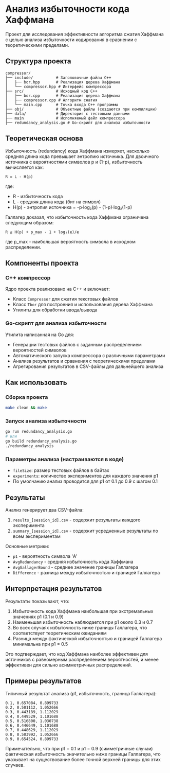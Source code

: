 # Анализ избыточности кода Хаффмана

Проект для исследования эффективности алгоритма сжатия Хаффмана с целью анализа избыточности кодирования в сравнении с теоретическими пределами.

## Структура проекта

```
compressor/
├── include/          # Заголовочные файлы C++
│   ├── bor.hpp       # Реализация дерева Хаффмана
│   └── compressor.hpp # Интерфейс компрессора
├── src/              # Исходный код C++
│   ├── bor.cpp       # Реализация дерева Хаффмана
│   ├── compressor.cpp # Алгоритм сжатия
│   └── main.cpp      # Точка входа C++ программы
├── obj/              # Объектные файлы (создаются при компиляции)
├── data/             # Директория с тестовыми данными
├── main              # Исполняемый файл компрессора
├── redundancy_analysis.go # Go-скрипт для анализа избыточности
```

## Теоретическая основа

Избыточность (redundancy) кода Хаффмана измеряет, насколько средняя длина кода превышает энтропию источника. Для двоичного источника с вероятностями символов p и (1-p), избыточность вычисляется как:

```
R = L - H(p)
```

где:
- R - избыточность кода
- L - средняя длина кода (бит на символ)
- H(p) - энтропия источника = -p·log₂(p) - (1-p)·log₂(1-p)

Галлагер доказал, что избыточность кода Хаффмана ограничена следующим образом:

```
R ≤ H(p) + p_max - 1 + log₂(e)/e
```

где p_max - наибольшая вероятность символа в исходном распределении.

## Компоненты проекта

### C++ компрессор
Ядро проекта реализовано на C++ и включает:
- Класс `Compressor` для сжатия текстовых файлов
- Класс `Tbor` для построения и использования дерева Хаффмана
- Утилиты для обработки ввода/вывода

### Go-скрипт для анализа избыточности
Утилита написанная на Go для:
- Генерации тестовых файлов с заданным распределением вероятностей символов
- Автоматического запуска компрессора с различными параметрами
- Анализа результатов и сравнения с теоретическими пределами
- Агрегирования результатов в CSV-файлы для дальнейшего анализа

## Как использовать

### Сборка проекта
```bash
make clean && make
```

### Запуск анализа избыточности
```bash
go run redundancy_analysis.go
# или
go build redundancy_analysis.go
./redundancy_analysis
```

### Параметры анализа (настраиваются в коде)
- `fileSize`: размер тестовых файлов в байтах
- `experiments`: количество экспериментов для каждого значения p1
- По умолчанию анализ проводится для p1 от 0.1 до 0.9 с шагом 0.1

## Результаты

Анализ генерирует два CSV-файла:
1. `results_[session_id].csv` - содержит результаты каждого эксперимента
2. `summary_[session_id].csv` - содержит усредненные результаты по всем экспериментам

Основные метрики:
- `p1` - вероятность символа 'A'
- `AvgRedundancy` - средняя избыточность кода Хаффмана
- `AvgGallagerBound` - среднее значение границы Галлагера
- `Difference` - разница между избыточностью и границей Галлагера

## Интерпретация результатов

Результаты показывают, что:

1. Избыточность кода Хаффмана наибольшая при экстремальных значениях p1 (0.1 и 0.9)
2. Наименьшая избыточность наблюдается при p1 около 0.3 и 0.7
3. Во всех случаях избыточность ниже границы Галлагера, что соответствует теоретическим ожиданиям
4. Разница между фактической избыточностью и границей Галлагера минимальна при p1 = 0.5

Это подтверждает, что код Хаффмана наиболее эффективен для источников с равномерным распределением вероятностей, и менее эффективен для сильно асимметричных распределений.

## Примеры результатов

Типичный результат анализа (p1, избыточность, граница Галлагера):

```
0.1, 0.657084, 0.899733
0.2, 0.501112, 1.052666
0.3, 0.443189, 1.112029
0.4, 0.449529, 1.101688
0.5, 0.516800, 1.030738
0.6, 0.446649, 1.101688
0.7, 0.448629, 1.112029
0.8, 0.503992, 1.052666
0.9, 0.654524, 0.899733
```

Примечательно, что при p1 = 0.1 и p1 = 0.9 (симметричные случаи) фактическая избыточность значительно ниже границы Галлагера, что указывает на существование более точной верхней границы для этих случаев.
